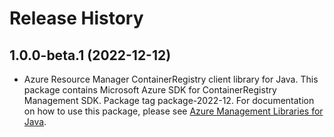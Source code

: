 # Release History

## 1.0.0-beta.1 (2022-12-12)

- Azure Resource Manager ContainerRegistry client library for Java. This package contains Microsoft Azure SDK for ContainerRegistry Management SDK.  Package tag package-2022-12. For documentation on how to use this package, please see [Azure Management Libraries for Java](https://aka.ms/azsdk/java/mgmt).
